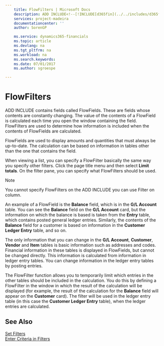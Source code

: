 ```yaml
---
    title: FlowFilters | Microsoft Docs
    description: ADD INCLUDE<!--[!INCLUDE[d365fin](../../includes/d365fin_md.md)]--> contains fields called FlowFields. These are fields whose contents are constantly changing. The value of the contents of a FlowField is calculated each time you open the window containing the field. FlowFilters are used to determine how information is included when the contents of FlowFields are calculated.
    services: project-madeira
    documentationcenter: ''
    author: SorenGP

    ms.service: dynamics365-financials
    ms.topic: article
    ms.devlang: na
    ms.tgt_pltfrm: na
    ms.workload: na
    ms.search.keywords:
    ms.date: 07/01/2017
    ms.author: sgroespe

---
```

# FlowFilters
ADD INCLUDE<!--[!INCLUDE[d365fin](../../includes/d365fin_md.md)]--> contains fields called FlowFields. These are fields whose contents are constantly changing. The value of the contents of a FlowField is calculated each time you open the window containing the field. FlowFilters are used to determine how information is included when the contents of FlowFields are calculated.  
  
 FlowFields are used to display amounts and quantities that must always be up-to-date. The calculation can be based on information in tables other than the one that contains the field.  
  
 When viewing a list, you can specify a FlowFilter basically the same way you specify other filters. Click the page title menu and then select **Limit totals**. On the filter pane, you can specify what FlowFilters should be used.  
  
> [!NOTE]  
>  You cannot specify FlowFilters on the ADD INCLUDE<!--[!INCLUDE[nav_web](../../includes/nav_web_md.md)]--> you can use Filter on column.  
  
 An example of a FlowField is the **Balance** field, which is in the **G/L Account** table. You can see the **Balance** field on the **G/L Account** card, but the information on which the balance is based is taken from the **Entry** table, which contains posted general ledger entries. Similarly, the contents of the **Balance** field for a customer is based on information in the **Customer Ledger Entry** table, and so on.  
  
 The only information that you can change in the **G/L Account**, **Customer**, **Vendor** and **Item** tables is basic information such as addresses and codes. Financial information in these tables is displayed in FlowFields, but cannot be changed directly. This information is calculated from information in ledger entry tables. You can change information in the ledger entry tables by posting entries.  
  
 The FlowFilter function allows you to temporarily limit which entries in the other tables should be included in the calculation. You do this by defining a FlowFilter in the window in which the result of the calculation will be displayed (for example, the result of the calculation for the **Balance** field will appear on the **Customer** card). The filter will be used in the ledger entry table (in this case the **Customer Ledger Entry** table), when the ledger entries are calculated.  
  
## See Also  
 [Set Filters](../FullExperience/how-to-set-filters.md)   
 [Enter Criteria in Filters](../FullExperience/enter-criteria-in-filters.md)